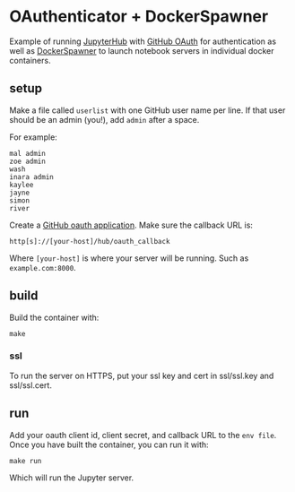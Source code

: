 # OAuthenticator + DockerSpawner

Example of running [JupyterHub](https://github.com/jupyter/jupyterhub) with
[GitHub OAuth](https://developer.github.com/v3/oauth/) for authentication as
well as [DockerSpawner](https://github.com/jupyter/dockerspawner) to launch
notebook servers in individual docker containers.

## setup

Make a file called `userlist` with one GitHub user name per line.
If that user should be an admin (you!), add `admin` after a space.

For example:

```
mal admin
zoe admin
wash
inara admin
kaylee
jayne
simon
river
```


Create a [GitHub oauth application](https://github.com/settings/applications/new).
Make sure the callback URL is:

    http[s]://[your-host]/hub/oauth_callback

Where `[your-host]` is where your server will be running. Such as `example.com:8000`.

## build

Build the container with:

    make

### ssl

To run the server on HTTPS, put your ssl key and cert in ssl/ssl.key and ssl/ssl.cert.

## run

Add your oauth client id, client secret, and callback URL to the `env file`.
Once you have built the container, you can run it with:

    make run

Which will run the Jupyter server.

  
